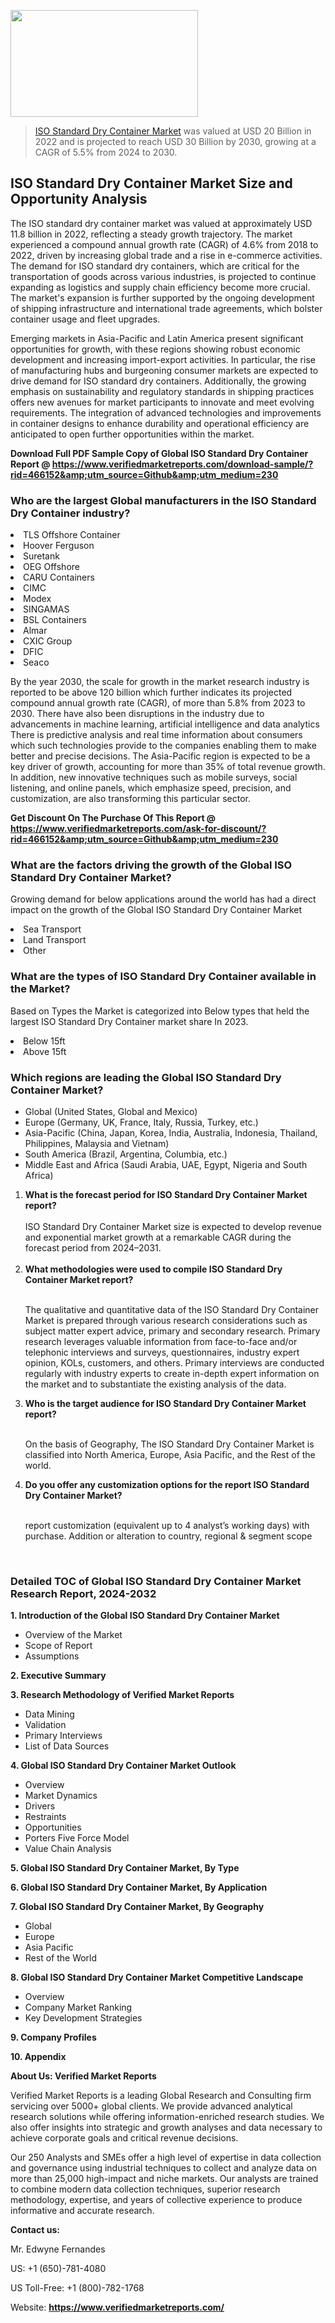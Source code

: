 <img src="https://ffe5etoiles.com/wp-content/uploads/2024/12/MST1-300x171.png" alt="" width="300" height="171" class="alignnone size-medium wp-image-20088" /><blockquote><p><p><a href="https://www.verifiedmarketreports.com/download-sample/?rid=466152&utm_source=Github&utm_medium=230" target="_blank">ISO Standard Dry Container Market</a> was valued at USD 20 Billion in 2022 and is projected to reach USD 30 Billion by 2030, growing at a CAGR of 5.5% from 2024 to 2030.</p></blockquote><p><h2>ISO Standard Dry Container Market Size and Opportunity Analysis</h2><p>The ISO standard dry container market was valued at approximately USD 11.8 billion in 2022, reflecting a steady growth trajectory. The market experienced a compound annual growth rate (CAGR) of 4.6% from 2018 to 2022, driven by increasing global trade and a rise in e-commerce activities. The demand for ISO standard dry containers, which are critical for the transportation of goods across various industries, is projected to continue expanding as logistics and supply chain efficiency become more crucial. The market's expansion is further supported by the ongoing development of shipping infrastructure and international trade agreements, which bolster container usage and fleet upgrades.</p><p>Emerging markets in Asia-Pacific and Latin America present significant opportunities for growth, with these regions showing robust economic development and increasing import-export activities. In particular, the rise of manufacturing hubs and burgeoning consumer markets are expected to drive demand for ISO standard dry containers. Additionally, the growing emphasis on sustainability and regulatory standards in shipping practices offers new avenues for market participants to innovate and meet evolving requirements. The integration of advanced technologies and improvements in container designs to enhance durability and operational efficiency are anticipated to open further opportunities within the market.</p></p><p class=""><strong>Download Full PDF Sample Copy of Global ISO Standard Dry Container Report @ <a href="https://www.verifiedmarketreports.com/download-sample/?rid=466152&amp;utm_source=Github&amp;utm_medium=230" target="_blank">https://www.verifiedmarketreports.com/download-sample/?rid=466152&amp;utm_source=Github&amp;utm_medium=230</a></strong></p><h3 id="" class="">Who are the largest Global manufacturers in the ISO Standard Dry Container industry?</h3><p><li>TLS Offshore Container</li><li> Hoover Ferguson</li><li> Suretank</li><li> OEG Offshore</li><li> CARU Containers</li><li> CIMC</li><li> Modex</li><li> SINGAMAS</li><li> BSL Containers</li><li> Almar</li><li> CXIC Group</li><li> DFIC</li><li> Seaco</li></p><div class=""><div class="" dir="" data-message-author-role="" data-message-id="" data-message-model-slug=""><div class=""><div class=""><div class=""><div class="" dir="" data-message-author-role="" data-message-id="" data-message-model-slug=""><div class=""><div class=""><p>By the year 2030, the scale for growth in the market research industry is reported to be above 120 billion which further indicates its projected compound annual growth rate (CAGR), of more than 5.8% from 2023 to 2030. There have also been disruptions in the industry due to advancements in machine learning, artificial intelligence and data analytics There is predictive analysis and real time information about consumers which such technologies provide to the companies enabling them to make better and precise decisions. The Asia-Pacific region is expected to be a key driver of growth, accounting for more than 35% of total revenue growth. In addition, new innovative techniques such as mobile surveys, social listening, and online panels, which emphasize speed, precision, and customization, are also transforming this particular sector.</p><p><strong>Get Discount On The Purchase Of This Report @&nbsp; <a href="https://www.verifiedmarketreports.com/ask-for-discount/?rid=466152&amp;utm_source=Github&amp;utm_medium=230" target="_blank">https://www.verifiedmarketreports.com/ask-for-discount/?rid=466152&amp;utm_source=Github&amp;utm_medium=230</a></strong></p></div></div></div></div></div></div></div></div><h3 id="" class="">What are the factors driving the growth of the Global ISO Standard Dry Container Market?</h3><p id="" class="">Growing demand for below applications around the world has had a direct impact on the growth of the Global ISO Standard Dry Container Market</p><p id="" class=""><li>Sea Transport</li><li> Land Transport</li><li> Other</li></p><h3 id="" class="">What are the types of ISO Standard Dry Container available in the Market?</h3><p id="" class="">Based on Types the Market is categorized into Below types that held the largest ISO Standard Dry Container market share In 2023.</p><p id="" class=""><li>Below 15ft</li><li> Above 15ft</li></p><h3 id="" class="">Which regions are leading the Global ISO Standard Dry Container Market?</h3><ul><li>Global (United States, Global and Mexico)</li><li>Europe (Germany, UK, France, Italy, Russia, Turkey, etc.)</li><li>Asia-Pacific (China, Japan, Korea, India, Australia, Indonesia, Thailand, Philippines, Malaysia and Vietnam)</li><li>South America (Brazil, Argentina, Columbia, etc.)</li><li>Middle East and Africa (Saudi Arabia, UAE, Egypt, Nigeria and South Africa)</li></ul><p><ol><li><strong>What is the forecast period for ISO Standard Dry Container Market report?<br /></strong><br /><span data-sheets-root="1" data-sheets-value="{&quot;1&quot;:2,&quot;2&quot;:&quot;XXXX size is expected to develop revenue and exponential market growth at a remarkable CAGR during the forecast period from 2024&ndash;2030.&quot;}" data-sheets-userformat="{&quot;2&quot;:12674,&quot;4&quot;:{&quot;1&quot;:2,&quot;2&quot;:16776960},&quot;10&quot;:2,&quot;11&quot;:0,&quot;15&quot;:&quot;Arial&quot;,&quot;16&quot;:12}">ISO Standard Dry Container Market size is expected to develop revenue and exponential market growth at a remarkable CAGR during the forecast period from 2024&ndash;2031.</span><br /><br /></li><li><strong>What methodologies were used to compile ISO Standard Dry Container Market report?<br /><br /></strong><p>The qualitative and quantitative data of the&nbsp;ISO Standard Dry Container Market is prepared through various research considerations such as subject matter expert advice, primary and secondary research. Primary research leverages valuable information from face-to-face and/or telephonic interviews and surveys, questionnaires, industry expert opinion, KOLs, customers, and others. Primary interviews are conducted regularly with industry experts to create in-depth expert information on the market and to substantiate the existing analysis of the data.&nbsp;</p></li><li><strong>Who is the target audience for ISO Standard Dry Container Market report?<br /><br /></strong><p>On the basis of Geography, The&nbsp;ISO Standard Dry Container Market is classified into North America, Europe, Asia Pacific, and the Rest of the world.</p></li><li><strong>Do you offer any customization options for the report ISO Standard Dry Container Market?<br /><br /></strong><p>report customization (equivalent up to 4 analyst&rsquo;s working days) with purchase. Addition or alteration to country, regional &amp; segment scope</p><p>&nbsp;</p></li></ol></p><h3 id="" class="">Detailed TOC of Global ISO Standard Dry Container Market Research Report, 2024-2032</h3><p id="" class=""><strong>1. Introduction of the Global ISO Standard Dry Container Market</strong></p><ul><li>Overview of the Market</li><li>Scope of Report</li><li>Assumptions</li></ul><p id="" class=""><strong>2. Executive Summary</strong></p><p id="" class=""><strong>3. Research Methodology of&nbsp;Verified Market Reports</strong></p><ul><li>Data Mining</li><li>Validation</li><li>Primary Interviews</li><li>List of Data Sources</li></ul><p id="" class=""><strong>4. Global ISO Standard Dry Container Market Outlook</strong></p><ul><li>Overview</li><li>Market Dynamics</li><li>Drivers</li><li>Restraints</li><li>Opportunities</li><li>Porters Five Force Model</li><li>Value Chain Analysis</li></ul><p id="" class=""><strong>5. Global ISO Standard Dry Container Market, By&nbsp;Type</strong></p><p id="" class=""><strong>6. Global ISO Standard Dry Container Market, By Application</strong></p><p id="" class=""><strong>7. Global ISO Standard Dry Container Market, By Geography</strong></p><ul><li>Global</li><li>Europe</li><li>Asia Pacific</li><li>Rest of the World</li></ul><p id="" class=""><strong>8. Global ISO Standard Dry Container Market Competitive Landscape</strong></p><ul><li>Overview</li><li>Company Market Ranking</li><li>Key Development Strategies</li></ul><p id="" class=""><strong>9. Company Profiles</strong></p><p id="" class=""><strong>10. Appendix</strong></p><p id="" class=""><strong>About Us: Verified Market Reports</strong></p><p id="" class="">Verified Market Reports is a leading Global Research and Consulting firm servicing over 5000+ global clients. We provide advanced analytical research solutions while offering information-enriched research studies. We also offer insights into strategic and growth analyses and data necessary to achieve corporate goals and critical revenue decisions.</p><p id="" class="">Our 250 Analysts and SMEs offer a high level of expertise in data collection and governance using industrial techniques to collect and analyze data on more than 25,000 high-impact and niche markets. Our analysts are trained to combine modern data collection techniques, superior research methodology, expertise, and years of collective experience to produce informative and accurate research.</p><p id="" class=""><strong>Contact us:</strong></p><p id="" class="">Mr. Edwyne Fernandes</p><p id="" class="">US: +1 (650)-781-4080</p><p id="" class="">US Toll-Free: +1 (800)-782-1768</p><p id="" class="">Website: <a target="" data-test-app-aware-link=""><strong>https://www.verifiedmarketreports.com/</strong></a></p>
